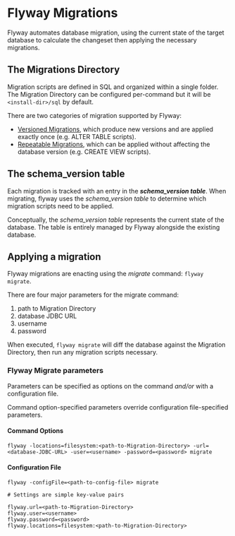 # Flyway Migrations

Flyway automates database migration, using the current state of the target database to calculate the changeset then applying the necessary migrations.

## The Migrations Directory

Migration scripts are defined in SQL and organized within a single folder. The Migration Directory can be configured per-command but it will be `<install-dir>/sql` by default.

There are two categories of migration supported by Flyway:

* [Versioned Migrations](https://flywaydb.org/documentation/migration/versioned), which produce new versions and are applied exactly once (e.g. ALTER TABLE scripts).
* [Repeatable Migrations](https://flywaydb.org/documentation/migration/repeatable), which can be applied without affecting the database version (e.g. CREATE VIEW scripts).

## The schema_version table

Each migration is tracked with an entry in the ***schema_version table***. When migrating, flyway uses the *schema_version table* to determine which migration scripts need to be applied.

Conceptually, the *schema_version table* represents the current state of the database. The table is entirely managed by Flyway alongside the existing database.

## Applying a migration

Flyway migrations are enacting using the *migrate* command: `flyway migrate`.

There are four major parameters for the migrate command:

1. path to Migration Directory
1. database JDBC URL
1. username
1. password

When executed, `flyway migrate` will diff the database against the Migration Directory, then run any migration scripts necessary.

### Flyway Migrate parameters

Parameters can be specified as options on the command *and/or* with a configuration file.

Command option-specified parameters override configuration file-specified parameters.

#### Command Options

`flyway -locations=filesystem:<path-to-Migration-Directory> -url=<database-JDBC-URL> -user=<username> -password=<password> migrate`

#### Configuration File

`flyway -configFile=<path-to-config-file> migrate`

```text
# Settings are simple key-value pairs

flyway.url=<path-to-Migration-Directory>
flyway.user=<username>
flyway.password=<password>
flyway.locations=filesystem:<path-to-Migration-Directory>
```